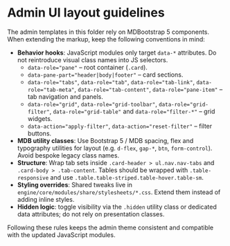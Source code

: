 # Admin UI layout guidelines

The admin templates in this folder rely on MDBootstrap 5 components. When extending the markup, keep the following conventions in mind:

- **Behavior hooks**: JavaScript modules only target `data-*` attributes. Do not reintroduce visual class names into JS selectors.
  - `data-role="pane"` – root container (`.card`).
  - `data-pane-part="header|body|footer"` – card sections.
  - `data-role="tabs"`, `data-role="tab"`, `data-role="tab-link"`, `data-role="tab-meta"`, `data-role="tab-content"`, `data-role="pane-item"` – tab navigation and panels.
  - `data-role="grid"`, `data-role="grid-toolbar"`, `data-role="grid-filter"`, `data-role="grid-table"` and `data-role="filter-*"` – grid widgets.
  - `data-action="apply-filter"`, `data-action="reset-filter"` – filter buttons.
- **MDB utility classes**: Use Bootstrap 5 / MDB spacing, flex and typography utilities for layout (e.g. `d-flex`, `gap-*`, `btn`, `form-control`). Avoid bespoke legacy class names.
- **Structure**: Wrap tab sets inside `.card-header > ul.nav.nav-tabs` and `.card-body > .tab-content`. Tables should be wrapped with `.table-responsive` and use `.table.table-striped.table-hover.table-sm`.
- **Styling overrides**: Shared tweaks live in `engine/core/modules/share/stylesheets/*.css`. Extend them instead of adding inline styles.
- **Hidden logic**: toggle visibility via the `.hidden` utility class or dedicated data attributes; do not rely on presentation classes.

Following these rules keeps the admin theme consistent and compatible with the updated JavaScript modules.
